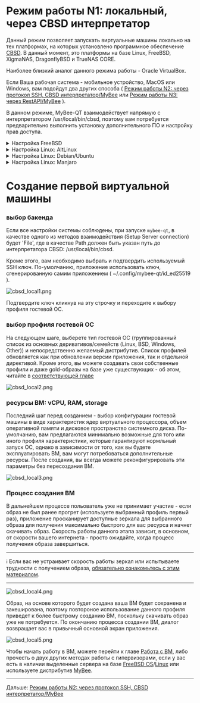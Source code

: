# Режим работы N1: локальный, через CBSD интерпретатор

Данный режим позволяет запускать виртуальные машины локально на тех платформах, на которых установлено программное обеспечение [CBSD](https://github.com/cbsd/cbsd). В данный момент, это платформы на базе Linux, FreeBSD, XigmaNAS, DragonflyBSD и TrueNAS CORE.

Наиболее близкий аналог данного режима работы - Oracle VirtualBox.

Если Ваша рабочая система - мобильное устройство, MacOS или Windows, вам подойдут два других способа ( [Режим работы N2: через протокол SSH, CBSD интерпретатор/MyBee](myb-qt-cbsd-ssh.md) или [Режим работы N3: через RestAPI/MyBee](myb-qt-api.md) ).

В данном режиме, MyBee-QT взаимодействует напрямую с интерпретатором /usr/local/bin/cbsd, поэтому вам потребуется предварительно выполнить установку дополнительного ПО и настройку прав доступа.

<details>
  <summary>Настройка FreeBSD</summary>

1) В вашей системе должен быть установлен пакет CBSD и соответствующие зависимости:

```
pkg install -y cbsd
/usr/local/cbsd/sudoexec/initenv /usr/local/cbsd/share/initenv.conf default_vs=1
```

2) Ининциализация CBSD:
```
/usr/local/cbsd/sudoexec/initenv /usr/local/cbsd/share/initenv.conf default_vs=1
```

3) Пользователь, от которого вы запускаете приложение, должен входить в группу 'cbsd'.
```
pw group mod cbsd -m xuser
```
, где `xuser` - login вашего пользователя.

Перезайдите в систему, чтобы применить изменение.

3) У вашего пользователя должны быть полномочия на запуск интерпретатора /usr/local/bin/cbsd от пользователя 'root' через конфигурацию sudo.

Для этого, создайте файл */usr/local/etc/sudoers.d/20_cbsd* со следующим содержимым:
```
Defaults     env_keep += "workdir DIALOG NOCOLOR CBSD_RNODE"
Cmnd_Alias   MYB_CBSD_CMD = /usr/local/bin/cbsd
xuser        ALL=(ALL) NOPASSWD:SETENV: MYB_CBSD_CMD
```
, где `xuser` - login вашего пользователя.

:bangbang: | :Внимание: Данная настройка дает пользователю 'xuser' полномочия 'root' на хостовой системе через /usr/local/bin интерпретатор!
:---: | :---

установите корректные права доступа на файл:

```
chmod 0400 /usr/local/etc/sudoers.d/20_cbsd
```

4) Убедитесь, что интерпретатор /usr/local/bin/cbsd доступен для вашего пользователя как без sudo, так и через `sudo` без ввода пароля:
```
cbsd version
sudo cbsd version
```

Если все в порядке, приложение готово к использованию.

</details>

<details>
  <summary>Настройка Linux: AltLinux</summary>

> Все действия выполняются от привелигированного пользователя `root` (либо используйте sudo) 

1) Добавьте пользователя `cbsd`:
```
useradd cbsd
```
2) Установка зависимостей:
```
apt-get install -y sudo bridge-utils edk2-ovmf psmisc make pax rsync sharutils libssh2 libelf libbsd qemu-system-x86 tmux dialog sqlite3 curl libcurl xorriso binutils coreutils nftables
```

3) Получение и инициализация `CBSD` (CBSD на Linux носит эксперементальный характер и временно распространяется в виде тарбола):
```
[ ! -d /usr/local/bin ] && mkdir -p /usr/local/bin
cd /usr/local
wget https://convectix.com/DL/cbsd.tgz
tar xfz cbsd.tgz
rm -f cbsd.tgz
mv /usr/local/cbsd/bin/cbsd /usr/local/bin/cbsd
/usr/local/cbsd/sudoexec/initenv /usr/local/cbsd/share/initenv.conf default_vs=1
```

4) Пользователь, от которого вы запускаете приложение, должен входить в группу 'cbsd'.
```
usermod -a -G cbsd xuser
```
, где `xuser` - login вашего пользователя.

Перезайдите в систему, чтобы применить изменение.

5) У вашего пользователя должны быть полномочия на запуск интерпретатора /usr/local/bin/cbsd от пользователя 'root' через конфигурацию sudo.
Для этого, создайте файл */etc/sudoers.d/20_cbsd* с содержимым:
```
Defaults     env_keep += "workdir DIALOG NOCOLOR CBSD_RNODE"
Cmnd_Alias   MYB_CBSD_CMD = /usr/local/bin/cbsd
xuser        ALL=(ALL) NOPASSWD:SETENV: MYB_CBSD_CMD
```
, где `xuser` - login вашего пользователя.

:bangbang: | :Внимание: Данная настройка дает пользователю 'xuser' полномочия 'root' на хостовой системе через /usr/local/bin интерпретатор!
:---: | :---

Установите корректные права доступа на файл:

```
chmod 0400 /etc/sudoers.d/20_cbsd
```

6) убедитесь, что интерпретатор /usr/local/bin/cbsd доступен для вашего пользователя как без sudo, так и через `sudo` без ввода пароля:
```
cbsd version
sudo cbsd version
```

Если все в порядке, приложение готово к использованию.

</details>

<details>
  <summary>Настройка Linux: Debian/Ubuntu</summary>

> Все действия выполняются от привелигированного пользователя `root` (либо используйте sudo) 

1) Добавьте пользователя `cbsd`:
```
useradd cbsd
```
2) Установка зависимостей:
```
apt install -y sudo uuid-runtime bridge-utils net-tools ovmf psmisc make pax rsync sharutils libssh2-1 libelf1 libbsd0 qemu-system-x86 tmux dialog sqlite3 curl libcurl4 xorriso nftables coreutils binutils
```

3) Получение и инициализация `CBSD` (CBSD на Linux носит эксперементальный характер и временно распространяется в виде тарбола):
```
[ ! -d /usr/local/bin ] && mkdir -p /usr/local/bin
cd /usr/local
wget https://convectix.com/DL/cbsd.tgz
tar xfz cbsd.tgz
rm -f cbsd.tgz
mv /usr/local/cbsd/bin/cbsd /usr/local/bin/cbsd
/usr/local/cbsd/sudoexec/initenv /usr/local/cbsd/share/initenv.conf default_vs=1
```

4) Пользователь, от которого вы запускаете приложение, должен входить в группу 'cbsd'.
```
usermod -a -G cbsd xuser
```
, где `xuser` - login вашего пользователя.

Перезайдите в систему, чтобы применить изменение.

5) У вашего пользователя должны быть полномочия на запуск интерпретатора /usr/local/bin/cbsd от пользователя 'root' через конфигурацию sudo.
Для этого, создайте файл */etc/sudoers.d/20_cbsd* с содержимым:
```
Defaults     env_keep += "workdir DIALOG NOCOLOR CBSD_RNODE"
Cmnd_Alias   MYB_CBSD_CMD = /usr/local/bin/cbsd
xuser        ALL=(ALL) NOPASSWD:SETENV: MYB_CBSD_CMD
```
, где `xuser` - login вашего пользователя.

:bangbang: | :Внимание: Данная настройка дает пользователю 'xuser' полномочия 'root' на хостовой системе через /usr/local/bin интерпретатор!
:---: | :---

Установите корректные права доступа на файл:

```
chmod 0400 /etc/sudoers.d/20_cbsd
```

6) убедитесь, что интерпретатор /usr/local/bin/cbsd доступен для вашего пользователя как без sudo, так и через `sudo` без ввода пароля:
```
cbsd version
sudo cbsd version
```

Если все в порядке, приложение готово к использованию.

</details>

<details>
  <summary>Настройка Linux: Manjaro</summary>

> Все действия выполняются от привелигированного пользователя `root` (либо используйте sudo) 

1) Добавьте пользователя `cbsd`:
```
useradd cbsd
```
2) Установка зависимостей:
```
pacman -S sudo bridge-utils bind net-tools ovmf psmisc make pax rsync sharutils libssh2 libelf libbsd qemu-system-x86 tmux dialog sqlite3 curl file xorriso cpio gnu-netcat binutils coreutils nftables
```

3) Получение и инициализация `CBSD` (CBSD на Linux носит эксперементальный характер и временно распространяется в виде тарбола):
```
[ ! -d /usr/local/bin ] && mkdir -p /usr/local/bin
cd /usr/local
wget https://convectix.com/DL/cbsd.tgz
tar xfz cbsd.tgz
rm -f cbsd.tgz
mv /usr/local/cbsd/bin/cbsd /usr/local/bin/cbsd
/usr/local/cbsd/sudoexec/initenv /usr/local/cbsd/share/initenv.conf default_vs=1
```

4) Пользователь, от которого вы запускаете приложение, должен входить в группу 'cbsd'.
```
usermod -a -G cbsd xuser
```
, где `xuser` - login вашего пользователя.

Перезайдите в систему, чтобы применить изменение.

5) У вашего пользователя должны быть полномочия на запуск интерпретатора /usr/local/bin/cbsd от пользователя 'root' через конфигурацию sudo.
Для этого, создайте файл */etc/sudoers.d/20_cbsd* с содержимым:
```
Defaults     env_keep += "workdir DIALOG NOCOLOR CBSD_RNODE"
Cmnd_Alias   MYB_CBSD_CMD = /usr/local/bin/cbsd
xuser        ALL=(ALL) NOPASSWD:SETENV: MYB_CBSD_CMD
```
, где `xuser` - login вашего пользователя.

:bangbang: | :Внимание: Данная настройка дает пользователю 'xuser' полномочия 'root' на хостовой системе через /usr/local/bin интерпретатор!
:---: | :---

Установите корректные права доступа на файл:

```
chmod 0400 /etc/sudoers.d/20_cbsd
```

6) убедитесь, что интерпретатор /usr/local/bin/cbsd доступен для вашего пользователя как без sudo, так и через `sudo` без ввода пароля:
```
cbsd version
sudo cbsd version
```

Если все в порядке, приложение готово к использованию.

</details>


# Создание первой виртуальной машины

### выбор бакенда

Если все настройки системы соблюдены, при запуске `mybee-qt`, в качестве одного из методов взаимодействия (Setup Server connection) будет 'File', где в качестве Path должен быть указан путь до интерпретатора CBSD: /usr/local/bin/cbsd.

Кроме этого, вам необходимо выбрать и подтвердить используемый SSH ключ. По-умолчанию, приложение использовать ключ, сгенерированную самим приложением ( ~/.config/mybee-qt/id_ed25519 ).

![cbsd_local1.png](https://myb.convectix.com/img/cbsd_local1.png?raw=true)

Подтвердите ключ кликнув на эту строчку и переходите к выбору профиля гостевой ОС.

### выбор профиля гостевой ОС

На следующем шаге, выберете тип гостевой ОС (группированный список из основных деривативов/семейств (Linux, BSD, Windows, Other)) и непосредственно желаемый дистрибутив.
Список профилей обновляется как при обновлении версии приложения, так и отдельной директивой. Кроме этого, вы можете создавать свои собственные профили и даже gold-образы на базе уже существующих - об этом, читайте в [соответствующей главе](profiles.md)

![cbsd_local2.png](https://myb.convectix.com/img/cbsd_local2.png?raw=true)

### ресурсы ВМ: vCPU, RAM, storage

Последний шаг перед созданием - выбор конфигурации гостевой машины в виде характеристик ядер виртуального процессора, объем оперативной памяти и дисковое пространство системного диска.
По-умолчанию, вам предлагаются минимально возможные для того или иного профиля характеристики, которые гарантируют нормльный запуск ОС, однако в зависимости от того, как вы будете эксплуатировать ВМ,
вам могут потребоваться дополнительные ресурсы. После создания, вы всегда можете реконфигурировать эти параметры без пересоздания ВМ.

![cbsd_local3.png](https://myb.convectix.com/img/cbsd_local3.png?raw=true)

### Процесс создания ВМ

В дальнейшем процессе польователь уже не принимает участие  - если образ не был ранее прогрет (используете выбранный профиль первый раз), приложение просканирует доступные зеркала для выбранного образа для получения максимально быстрого для
вас ресурса и начнет скачивать образ. Скорость работы данного этапа зависит, в основном, от скорости вашего интернета - просто ожидайте, когда процесс получения образа завершиться.

---

:information_source: Если вас не устраивает скорость работы зеркал или испытываете трудности с получением образа, [обязательно ознакомьтесь с этим материалом](https://github.com/cbsd/mirrors).

---


![cbsd_local4.png](https://myb.convectix.com/img/cbsd_local4.png?raw=true)

Образ, на основе которого будет создана ваша ВМ будет сохранена и закеширована, поэтому повтороное использование данного профиля приведет к более быстрому созданию ВМ, поскольку скачивать образ уже не потребуется.
По окончанию процесса создании ВМ, диалог возвращает вас в привычный основной экран приложения.

![cbsd_local5.png](https://myb.convectix.com/img/cbsd_local5.png?raw=true)

Чтобы начать работу в ВМ, можете перейти к главе [Работа с ВМ](myb-qt-vm.md), либо прочесть о двух других методах работы с гипервизорами, если у вас есть в наличии выделенные сервера на базе [FreeBSD OS](https://www.freebsd.org/)/[Linux](https://kernel.org/) или используете дистрибутив [MyBee](https://myb.convectix.com).


---

Дальше: [Режим работы N2: через протокол SSH, CBSD интерпретатор/MyBee](myb-qt-cbsd-ssh.md)
